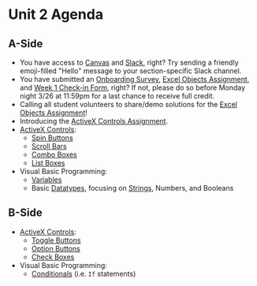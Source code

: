 # Unit 2 Agenda

## A-Side

  + You have access to [Canvas](https://georgetown.instructure.com/) and [Slack](https://georgetown-opim-557.slack.com), right? Try sending a friendly emoji-filled "Hello" message to your section-specific Slack channel.
  + You have submitted an [Onboarding Survey](https://goo.gl/forms/lIKrPDhZgz8Torhr2), [Excel Objects Assignment](/assignments/excel-objects/assignment.md), and [Week 1 Check-in Form](https://goo.gl/forms/lCFkidmd8HPlj8Qj1), right? If not, please do so before Monday night 3/26 at 11:59pm for a last chance to receive full credit.
  + Calling all student volunteers to share/demo solutions for the [Excel Objects Assignment](/assignments/excel-objects/assignment.md)! 
  + Introducing the [ActiveX Controls Assignment](/assignments/activex-controls/assignment.md).
  + [ActiveX Controls](/notes/activex-controls/notes.md):
    + [Spin Buttons](/notes/activex-controls/spin-buttons/notes.md)
    + [Scroll Bars](/notes/activex-controls/scroll-bars/notes.md)
    + [Combo Boxes](/notes/activex-controls/combo-boxes/notes.md)
    + [List Boxes](/notes/activex-controls/list-boxes/notes.md)
  + Visual Basic Programming:
    + [Variables](/notes/visual-basic/variables/notes.md)
    + Basic [Datatypes](/notes/visual-basic/datatypes/notes.md), focusing on [Strings](/notes/visual-basic/datatypes/strings.md), Numbers, and Booleans

## B-Side

  + [ActiveX Controls](/notes/activex-controls/notes.md):
    + [Toggle Buttons](/notes/activex-controls/toggle-buttons/notes.md)
    + [Option Buttons](/notes/activex-controls/option-buttons/notes.md) 
    + [Check Boxes](/notes/activex-controls/check-boxes/notes.md)
  + Visual Basic Programming:
    + [Conditionals](/notes/visual-basic/conditionals/notes.md) (i.e. `If` statements)

    
    



